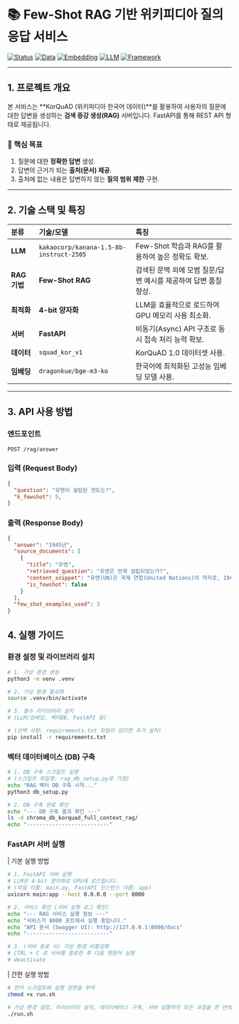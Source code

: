 # 📚 Few-Shot RAG 기반 위키피디아 질의응답 서비스

[![Status](https://img.shields.io/badge/Status-Completed-brightgreen.svg)](https://github.com/your-repo)
[![Data](https://img.shields.io/badge/Data-KorQuAD%20v1-orange.svg)]()
[![Embedding](https://img.shields.io/badge/Embedding-BGE--M3--ko-yellowgreen.svg)]()
[![LLM](https://img.shields.io/badge/LLM-Kanana%20Instruct(4bit)-blue.svg)](https://huggingface.co/kakaocorp/kanana-1.5-8b-instruct-2505)
[![Framework](https://img.shields.io/badge/Server-FastAPI-success.svg)](https://fastapi.tiangolo.com/)


---

## 1. 프로젝트 개요

본 서비스는 **KorQuAD (위키피디아 한국어 데이터)**를 활용하여 사용자의 질문에 대한 답변을 생성하는 **검색 증강 생성(RAG)** 서버입니다. FastAPI를 통해 REST API 형태로 제공됩니다.

### 🎯 핵심 목표

1.  질문에 대한 **정확한 답변** 생성.
2.  답변의 근거가 되는 **출처(문서) 제공**.
3.  출처에 없는 내용은 답변하지 않는 **질의 범위 제한** 구현.

---

## 2. 기술 스택 및 특징

| 분류 | 기술/모델 | 특징 |
| :--- | :--- | :--- |
| **LLM** | `kakaocorp/kanana-1.5-8b-instruct-2505` | Few-Shot 학습과 RAG를 활용하여 높은 정확도 확보. |
| **RAG 기법** | **Few-Shot RAG** | 검색된 문맥 외에 모범 질문/답변 예시를 제공하여 답변 품질 향상. |
| **최적화** | **4-bit 양자화** | LLM을 효율적으로 로드하여 GPU 메모리 사용 최소화. |
| **서버** | **FastAPI** | 비동기(Async) API 구조로 동시 접속 처리 능력 확보. |
| **데이터** | `squad_kor_v1` | KorQuAD 1.0 데이터셋 사용. |
| **임베딩** | `dragonkue/bge-m3-ko` | 한국어에 최적화된 고성능 임베딩 모델 사용. |

---

## 3. API 사용 방법

### 엔드포인트

`POST /rag/answer`

### 입력 (Request Body)

```json
{
  "question": "유엔이 설립된 연도는?",
  "k_fewshot": 5,
}
```

### 출력 (Response Body)
```json
{
  "answer": "1945년",
  "source_documents": [
    {
      "title": "유엔",
      "retrieved_question": "유엔은 언제 설립되었는가?",  
      "content_snippet": "유엔(UN)은 국제 연합(United Nations)의 약자로, 1945년 10월 24일에 설립된...",
      "is_fewshot": false 
    }
  ],
  "few_shot_examples_used": 3
}
```

## 4. 실행 가이드

### 환경 설정 및 라이브러리 설치
```bash
# 1. 가상 환경 생성
python3 -m venv .venv

# 2. 가상 환경 활성화
source .venv/bin/activate

# 3. 필수 라이브러리 설치
# (LLM/임베딩, 벡터DB, FastAPI 등)

# (선택 사항: requirements.txt 파일이 있다면 추가 설치)
pip install -r requirements.txt
```

### 벡터 데이터베이스 (DB) 구축
```bash
# 1. DB 구축 스크립트 실행
# (스크립트 파일명: rag_db_setup.py로 가정)
echo "RAG 벡터 DB 구축 시작..."
python3 db_setup.py

# 2. DB 구축 완료 확인
echo "--- DB 구축 결과 확인 ---"
ls -d chroma_db_korquad_full_context_rag/
echo "--------------------------"
```

### FastAPI 서버 실행
| 기본 실행 방법
```bash
# 1. FastAPI 서버 실행
# LLM은 4-bit 양자화로 GPU에 로드됩니다.
# (파일 이름: main.py, FastAPI 인스턴스 이름: app)
uvicorn main:app --host 0.0.0.0 --port 8000

# 2. 서비스 확인 (서버 실행 로그 확인)
echo "--- RAG 서비스 실행 정보 ---"
echo "서비스가 8000 포트에서 실행 중입니다."
echo "API 문서 (Swagger UI): http://127.0.0.1:8000/docs"
echo "--------------------------"

# 3. (서버 종료 시) 가상 환경 비활성화
# CTRL + C 로 서버를 종료한 후 다음 명령어 실행
# deactivate
```

| 간편 실행 방법

```bash
# 먼저 스크립트에 실행 권한을 부여
chmod +x run.sh

# 가상 환경 설정, 라이브러리 설치, 데이터베이스 구축, 서버 실행까지 모든 과정을 한 번에 처리
./run.sh
```